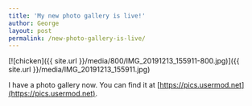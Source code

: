 ```yaml
---
title: 'My new photo gallery is live!'
author: George
layout: post
permalink: /new-photo-gallery-is-live/
---
```


[![chicken]({{ site.url }}/media/800/IMG_20191213_155911-800.jpg)]({{ site.url }}/media/IMG_20191213_155911.jpg)

I have a photo gallery now. You can find it at [https://pics.usermod.net](https://pics.usermod.net).

